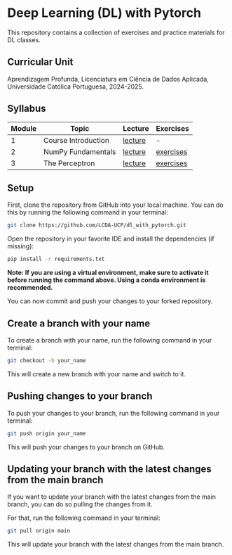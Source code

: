 # Deep Learning (DL) with Pytorch


This repository contains a collection of exercises and practice materials for DL classes.

## Curricular Unit
Aprendizagem Profunda, Licenciatura em Ciência de Dados Aplicada, Universidade Católica Portuguesa, 2024-2025.

## Syllabus

| **Module** | **Topic**           | **Lecture**                          | **Exercises**                    |
|------------|---------------------|--------------------------------------|----------------------------------|
| 1          | Course Introduction | [lecture](lectures/DL-Session01.pdf) | -                                |
| 2          | NumPy Fundamentals  | [lecture](lectures/DL-Session02.pdf) | [exercises](exercises/session02) |
| 3          | The Perceptron      | [lecture](lectures/DL-Session03.pdf) | [exercises](exercises/session03) |

## Setup

First, clone the repository from GitHub into your local machine. You can do this by running the following command in your terminal:

```bash
git clone https://github.com/LCDA-UCP/dl_with_pytorch.git
```

Open the repository in your favorite IDE and install the dependencies (if missing):
```bash
pip install -r requirements.txt
```

**Note: If you are using a virtual environment, make sure to activate it before running the command above. Using a conda environment is recommended.**

You can now commit and push your changes to your forked repository.

## Create a branch with your name

To create a branch with your name, run the following command in your terminal:

```bash
git checkout -b your_name
```

This will create a new branch with your name and switch to it.

## Pushing changes to your branch

To push your changes to your branch, run the following command in your terminal:

```bash
git push origin your_name
```

This will push your changes to your branch on GitHub.

## Updating your branch with the latest changes from the main branch

If you want to update your branch with the latest changes from the main branch, you can do so pulling the changes from it.

For that, run the following command in your terminal:

```bash
git pull origin main
```

This will update your branch with the latest changes from the main branch.
